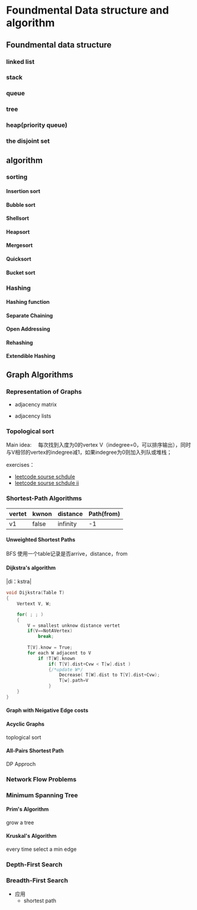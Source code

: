 # Foundmental Data structure and algorithm

## Foundmental data structure

### linked list

### stack

### queue

### tree

### heap(priority queue)

### the disjoint set

## algorithm

### sorting

#### Insertion sort

#### Bubble sort

#### Shellsort

#### Heapsort

#### Mergesort

#### Quicksort

#### Bucket sort

### Hashing

#### Hashing function

#### Separate Chaining

#### Open Addressing

#### Rehashing

#### Extendible Hashing

## Graph Algorithms

### Representation of Graphs

- adjacency matrix

- adjacency lists

### Topological sort

Main idea:
&emsp;每次找到入度为0的vertex V（indegree=0，可以排序输出），同时与V相邻的vertex的indegree减1，如果indegree为0则加入列队或堆栈；

exercises：
- [leetcode sourse schdule](https://leetcode.com/problems/course-schedule/)
- [leetcode sourse schdule ii](https://leetcode.com/problems/course-schedule-ii/)

### Shortest-Path Algorithms

|vertet   |kwnon  | distance | Path(from)|
|:-       |:-     |:-        |:-         |
|v1       |false  |infinity  |-1           |

#### Unweighted Shortest Paths

BFS
使用一个table记录是否arrive，distance，from

#### Dijkstra's algorithm

|di：kstra|

```c
void Dijkstra(Table T)
{
    Vertext V, W;

    for( ; ; )
    {
        V = smallest unknow distance vertet
        if(V==NotAVertex)
            break;
        
        T[V].know = True;
        for each W adjacent to V
            if !T[W].known
                if( T[V].dist+Cvw < T[w].dist )
                {/*update W*/
                    Decrease( T[W].dist to T[V].dist+Cvw);
                    T[w].path=V
                }
    }
}
```

#### Graph with Neigative Edge costs

#### Acyclic Graphs

toplogical sort

#### All-Pairs Shortest Path

DP Approch

### Network Flow Problems

### Minimum Spanning Tree

#### Prim's Algorithm

grow a tree

#### Kruskal's Algorithm

every time select a min edge

### Depth-First Search

### Breadth-First Search

- 应用
    - shortest path




















